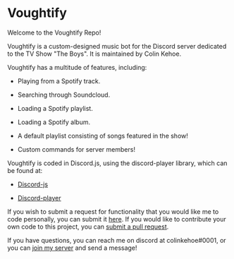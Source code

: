 # Voughtify

Welcome to the Voughtify Repo!

Voughtify is a custom-designed music bot for the Discord server dedicated to the TV Show "The Boys". 
It is maintained by Colin Kehoe.

Voughtify has a multitude of features, including:

- Playing from a Spotify track.

- Searching through Soundcloud.

- Loading a Spotify playlist.

- Loading a Spotify album.

- A default playlist consisting of songs featured in the show!

- Custom commands for server members!

Voughtify is coded in Discord.js, using the discord-player library, which can be found at: 

- [Discord-js](https://github.com/discordjs/discord.js)

- [Discord-player](https://github.com/Androz2091/discord-player)


If you wish to submit a request for functionality that you would like me to code personally, you can submit it [here](https://forms.gle/gBxN6utM7bfUgJuG8).
If you would like to contribute your own code to this project, you can [submit a pull request]().

If you have questions, you can reach me on discord at colinkehoe#0001, or you can [join my server](https://discord.gg/2dCXucg6QW) and send a message!
